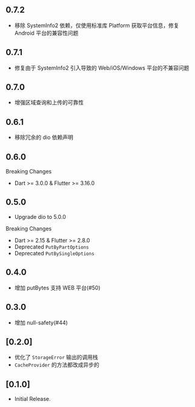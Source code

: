 ## 0.7.2

* 移除 SystemInfo2 依赖，仅使用标准库 Platform 获取平台信息，修复 Android 平台的兼容性问题

## 0.7.1

* 修复由于 SystemInfo2 引入导致的 Web/iOS/Windows 平台的不兼容问题

## 0.7.0

* 增强区域查询和上传的可靠性

## 0.6.1

* 移除冗余的 dio 依赖声明

## 0.6.0

Breaking Changes
* Dart >= 3.0.0 & Flutter >= 3.16.0

## 0.5.0

* Upgrade dio to 5.0.0

Breaking Changes
* Dart >= 2.15 & Flutter >= 2.8.0
* Deprecated `PutByPartOptions`
* Deprecated `PutBySingleOptions`

## 0.4.0

* 增加 putBytes 支持 WEB 平台(#50)

## 0.3.0

* 增加 null-safety(#44)

## [0.2.0]

* 优化了 `StorageError` 输出的调用栈
* `CacheProvider` 的方法都改成异步的

## [0.1.0]

* Initial Release.
